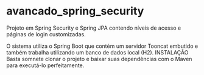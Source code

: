 # avancado_spring_security
Projeto em Spring Security e Spring JPA contendo níveis de acesso e páginas de login customizadas.

O sistema utiliza o Spring Boot que contém um servidor Tooncat embutido e também trabalha utilizando um banco de dados local (H2).
INSTALAÇÃO
Basta somnete clonar o projeto e baixar suas dependências com o Maven para executá-lo perfeitamente.
